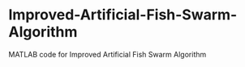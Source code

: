 # Improved-Artificial-Fish-Swarm-Algorithm
MATLAB code for Improved Artificial Fish Swarm Algorithm
